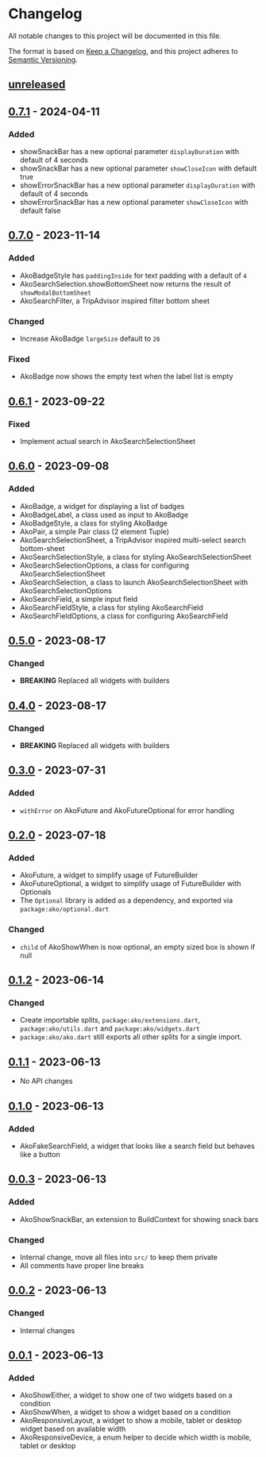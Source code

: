 # Changelog

All notable changes to this project will be documented in this file.

The format is based on [Keep a Changelog](https://keepachangelog.com/en/1.0.0/),
and this project adheres to [Semantic Versioning](https://semver.org/spec/v2.0.0.html).

## [unreleased]

<!--
### Added
* AkoSearchSelectionField, a form field for a dropdown selection like input
* AkoBasicScreen, a simple container with content padding
### Changed
* Split AkoSearchSelection code into separate files, this does not effect the public API or imports
### Deprecated
### Removed
### Fixed
* Export for `AkoFakeSearchField` was missing
### Security
-->

## [0.7.1] - 2024-04-11

### Added
* showSnackBar has a new optional parameter `displayDuration` with default of 4 seconds
* showSnackBar has a new optional parameter `showCloseIcon` with default true
* showErrorSnackBar has a new optional parameter `displayDuration` with default of 4 seconds
* showErrorSnackBar has a new optional parameter `showCloseIcon` with default false

## [0.7.0] - 2023-11-14

### Added
* AkoBadgeStyle has `paddingInside` for text padding with a default of `4`
* AkoSearchSelection.showBottomSheet now returns the result of `showModalBottomSheet`
* AkoSearchFilter, a TripAdvisor inspired filter bottom sheet

### Changed
* Increase AkoBadge `largeSize` default to `26`

### Fixed
* AkoBadge now shows the empty text when the label list is empty

## [0.6.1] - 2023-09-22

### Fixed
* Implement actual search in AkoSearchSelectionSheet

## [0.6.0] - 2023-09-08

### Added
* AkoBadge, a widget for displaying a list of badges
* AkoBadgeLabel, a class used as input to AkoBadge
* AkoBadgeStyle, a class for styling AkoBadge
* AkoPair, a simple Pair class (2 element Tuple)
* AkoSearchSelectionSheet, a TripAdvisor inspired multi-select search bottom-sheet
* AkoSearchSelectionStyle, a class for styling AkoSearchSelectionSheet
* AkoSearchSelectionOptions, a class for configuring AkoSearchSelectionSheet
* AkoSearchSelection, a class to launch AkoSearchSelectionSheet with AkoSearchSelectionOptions
* AkoSearchField, a simple input field
* AkoSearchFieldStyle, a class for styling AkoSearchField
* AkoSearchFieldOptions, a class for configuring AkoSearchField

## [0.5.0] - 2023-08-17

### Changed
* **BREAKING** Replaced all widgets with builders

## [0.4.0] - 2023-08-17

### Changed
* **BREAKING** Replaced all widgets with builders

## [0.3.0] - 2023-07-31

### Added
- `withError` on AkoFuture and AkoFutureOptional for error handling

## [0.2.0] - 2023-07-18

### Added
- AkoFuture, a widget to simplify usage of FutureBuilder
- AkoFutureOptional, a widget to simplify usage of FutureBuilder with Optionals
- The `Optional` library is added as a dependency, and exported via `package:ako/optional.dart`

### Changed
- `child` of AkoShowWhen is now optional, an empty sized box is shown if null

## [0.1.2] - 2023-06-14

### Changed
- Create importable splits, `package:ako/extensions.dart`, `package:ako/utils.dart` and `package:ako/widgets.dart`
- `package:ako/ako.dart` still exports all other splits for a single import.

## [0.1.1] - 2023-06-13

- No API changes

## [0.1.0] - 2023-06-13

### Added
- AkoFakeSearchField, a widget that looks like a search field but behaves like a button

## [0.0.3] - 2023-06-13

### Added
- AkoShowSnackBar, an extension to BuildContext for showing snack bars

### Changed
- Internal change, move all files into `src/` to keep them private
- All comments have proper line breaks

## [0.0.2] - 2023-06-13

### Changed
- Internal changes

## [0.0.1] - 2023-06-13

### Added
- AkoShowEither, a widget to show one of two widgets based on a condition
- AkoShowWhen, a widget to show a widget based on a condition
- AkoResponsiveLayout, a widget to show a mobile, tablet or desktop widget based on available width
- AkoResponsiveDevice, a enum helper to decide which width is mobile, tablet or desktop

[unreleased]: https://github.com/ATVG-Studios/Ako/compare/v0.7.1...HEAD
[0.7.1]: https://github.com/ATVG-Studios/Ako/compare/v0.7.0...v0.7.1
[0.7.0]: https://github.com/ATVG-Studios/Ako/compare/v0.6.1...v0.7.0
[0.6.1]: https://github.com/ATVG-Studios/Ako/compare/v0.6.0...v0.6.1
[0.6.0]: https://github.com/ATVG-Studios/Ako/compare/v0.5.0...v0.6.0
[0.5.0]: https://github.com/ATVG-Studios/Ako/compare/v0.4.0...v0.5.0
[0.4.0]: https://github.com/ATVG-Studios/Ako/compare/v0.3.0...v0.4.0
[0.3.0]: https://github.com/ATVG-Studios/Ako/compare/v0.2.0...v0.3.0
[0.2.0]: https://github.com/ATVG-Studios/Ako/compare/v0.1.2...v0.2.0
[0.1.2]: https://github.com/ATVG-Studios/Ako/compare/v0.1.1...v0.1.2
[0.1.1]: https://github.com/ATVG-Studios/Ako/compare/v0.1.0...v0.1.1
[0.1.0]: https://github.com/ATVG-Studios/Ako/compare/v0.0.3...v0.1.0
[0.0.3]: https://github.com/ATVG-Studios/Ako/commit/784764baaaa17eaeefcdeb6367cfe4b9fc56ef7d
[0.0.2]: https://github.com/ATVG-Studios/Ako/commit/784764baaaa17eaeefcdeb6367cfe4b9fc56ef7d
[0.0.1]: https://github.com/ATVG-Studios/Ako/commit/784764baaaa17eaeefcdeb6367cfe4b9fc56ef7d
